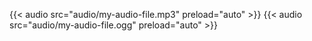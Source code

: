 {{< audio src="audio/my-audio-file.mp3" preload="auto" >}}
{{< audio src="audio/my-audio-file.ogg" preload="auto" >}}
